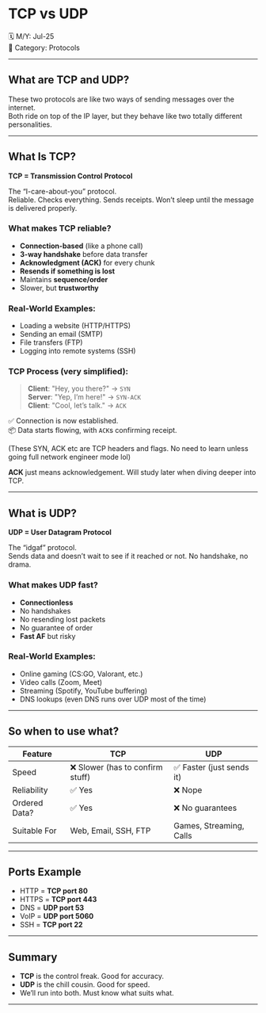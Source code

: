 # TCP vs UDP

🗓️ M/Y: Jul-25  
📂 Category: Protocols

---

## What are TCP and UDP?

These two protocols are like two ways of sending messages over the internet.  
Both ride on top of the IP layer, but they behave like two totally different personalities.

---

## What Is TCP?

**TCP = Transmission Control Protocol**

The “I-care-about-you” protocol.  
Reliable. Checks everything. Sends receipts. Won’t sleep until the message is delivered properly.

### What makes TCP reliable?

- **Connection-based** (like a phone call)
- **3-way handshake** before data transfer
- **Acknowledgment (ACK)** for every chunk
- **Resends if something is lost**
- Maintains **sequence/order**
- Slower, but **trustworthy**

### Real-World Examples:

- Loading a website (HTTP/HTTPS)
- Sending an email (SMTP)
- File transfers (FTP)
- Logging into remote systems (SSH)

### TCP Process (very simplified):

> **Client**: "Hey, you there?" → `SYN`  
> **Server**: "Yep, I’m here!" → `SYN-ACK`  
> **Client**: "Cool, let’s talk." → `ACK`  

✅ Connection is now established.  
📦 Data starts flowing, with `ACK`s confirming receipt.

(These SYN, ACK etc are TCP headers and flags. No need to learn unless going full network engineer mode lol)

**ACK** just means acknowledgement. Will study later when diving deeper into TCP.

---

## What is UDP?

**UDP = User Datagram Protocol**

The “idgaf” protocol.  
Sends data and doesn’t wait to see if it reached or not. No handshake, no drama.

### What makes UDP fast?

- **Connectionless**
- No handshakes
- No resending lost packets
- No guarantee of order
- **Fast AF** but risky

### Real-World Examples:

- Online gaming (CS:GO, Valorant, etc.)
- Video calls (Zoom, Meet)
- Streaming (Spotify, YouTube buffering)
- DNS lookups (even DNS runs over UDP most of the time)

---

## So when to use what?

| Feature         | TCP                               | UDP                            |
|-----------------|-----------------------------------|-------------------------------|
| Speed           | ❌ Slower (has to confirm stuff)  | ✅ Faster (just sends it)     |
| Reliability     | ✅ Yes                            | ❌ Nope                       |
| Ordered Data?   | ✅ Yes                            | ❌ No guarantees              |
| Suitable For    | Web, Email, SSH, FTP              | Games, Streaming, Calls       |

---

## Ports Example

- HTTP = **TCP port 80**
- HTTPS = **TCP port 443**
- DNS = **UDP port 53**
- VoIP = **UDP port 5060**
- SSH = **TCP port 22**

---

## Summary

- **TCP** is the control freak. Good for accuracy.
- **UDP** is the chill cousin. Good for speed.
- We’ll run into both. Must know what suits what.

---
